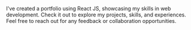 I've created a portfolio using React JS, showcasing my skills in web development. Check it out to explore my projects, skills, and experiences. Feel free to reach out for any feedback or collaboration opportunities.
